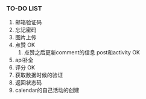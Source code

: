 ### TO-DO LIST

1. 邮箱验证码
2. 忘记密码
3. 图片上传
4. 点赞 OK
   1. 点赞之后更新comment的信息 post和activity OK
5. api补全
6. 评分 OK
7. 获取数据时候的验证
8. 返回状态码
9. calendar的自己活动的创建
